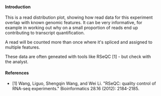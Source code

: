 #### Introduction

This is a read distribution plot, showing how read data for this experiment overlap with known genomic features. It can be very informative, for example in working out why on a small proportion of reads end up contributing to transcript quantification.

A read will be counted more than once where it's spliced and assigned to multiple features.

These data are often geneated with tools like RSeQC [1] - but check with the analyst.

#### References

* [1] Wang, Liguo, Shengqin Wang, and Wei Li. "RSeQC: quality control of RNA-seq experiments." Bioinformatics 28.16 (2012): 2184-2185.
